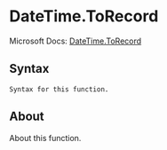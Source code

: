 ---
---

# DateTime.ToRecord

Microsoft Docs: [DateTime.ToRecord](https://docs.microsoft.com/en-us/powerquery-m/datetime-torecord)

## Syntax

```powerquery-m
Syntax for this function.
```

## About

About this function.

